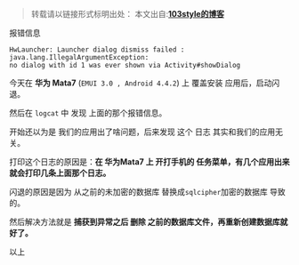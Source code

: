>转载请以链接形式标明出处： 
本文出自:[**103style的博客**](http://blog.csdn.net/lxk_1993) 


报错信息
```
HwLauncher: Launcher dialog dismiss failed : java.lang.IllegalArgumentException: 
no dialog with id 1 was ever shown via Activity#showDialog
```

今天在 **华为 Mata7** (`EMUI 3.0 , Android 4.4.2`) 上  覆盖安装 应用后，启动闪退。

然后在 `logcat` 中 发现 上面的那个报错信息。

开始还以为是 我们的应用出了啥问题，后来发现 这个 日志  其实和我们的应用无关。

打印这个日志的原因是：**在 华为Mata7 上 开打手机的 **任务菜单**，有几个应用出来就会打印几条上面那个日志。**

闪退的原因是因为 从之前的未加密的数据库 替换成`sqlcipher`加密的数据库 导致的。

然后解决方法就是  **捕获到异常之后  删除 之前的数据库文件，再重新创建数据库就好了。**

以上 
